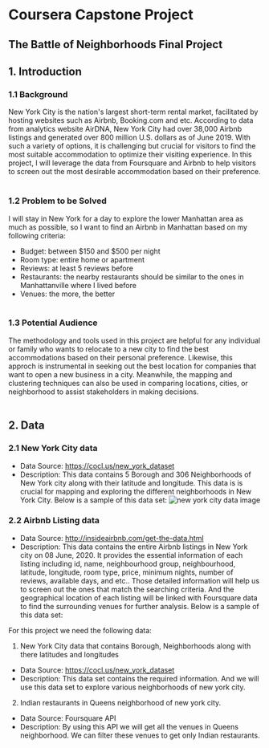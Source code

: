 # **Coursera Capstone Project**
## The Battle of Neighborhoods Final Project


## 1. Introduction
### 1.1 Background
New York City is the nation's largest short-term rental market, facilitated by hosting websites such as Airbnb, Booking.com and etc. According to data from analytics website AirDNA, New York City had over 38,000 Airbnb listings and generated over 800 million U.S. dollars as of June 2019. With such a variety of options, it is challenging but crucial for visitors to find the most suitable accommodation to optimize their visiting experience. In this project, I will leverage the data from Foursquare and Airbnb to help visitors to screen out the most desirable accommodation based on their preference.<br><br>
### 1.2 Problem to be Solved
I will stay in New York for a day to explore the lower Manhattan area as much as possible, so I want to find an Airbnb in Manhattan based on my following criteria: 
+ Budget: between $150 and $500 per night
+ Room type: entire home or apartment
+ Reviews: at least 5 reviews before
+ Restaurants: the nearby restaurants should be similar to the ones in Manhattanville where I lived before
+ Venues: the more, the better<br><br>
### 1.3 Potential Audience
The methodology and tools used in this project are helpful for any individual or family who wants to relocate to a new city to find the best accommodations based on their personal preference. Likewise, this approch is instrumental in seeking out the best location for companies that want to open a new business in a city. Meanwhile, the mapping and clustering techniques can also be used in comparing locations, cities, or neighborhood to assist stakeholders in making decisions.<br><br>

## 2. Data
### 2.1 New York City data
+ Data Source: https://cocl.us/new_york_dataset
+ Description: This data contains 5 Borough and 306 Neighborhoods of New York city along with their latitude and longitude. This data is is crucial for mapping and exploring the different neighborhoods in New York City. Below is a sample of this data set:
![new york city data image](https://user-images.githubusercontent.com/67845270/87205315-27379c80-c2d5-11ea-8979-85e09f13e017.png)

### 2.2 Airbnb Listing data
+ Data Source: http://insideairbnb.com/get-the-data.html
+ Description: This data contains the entire Airbnb listings in New York city on 08 June, 2020. It provides the essential information of each listing including id, name, neighbourhood group, neighbourhood, latitude, longitude, room type, price, minimum nights, number of reviews, available days, and etc.. Those detailed information will help us to screen out the ones that match the searching criteria. And the geographical location of each listing will be linked with Foursquare data to find the surrounding venues for further analysis. Below is a sample of this data set:



For this project we need the following data:
1. New York City data that contains Borough, Neighborhoods along with there latitudes and longitudes
* Data Source: https://cocl.us/new_york_dataset
* Description: This data set contains the required information. And we will use this data set to explore various neighborhoods of new york city.

2. Indian restaurants in Queens neighborhood of new york city.
* Data Source: Foursquare API
* Description: By using this API we will get all the venues in Queens neighborhood. We can filter these venues to get only Indian restaurants.
